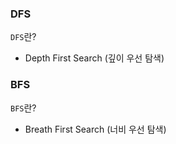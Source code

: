 
### DFS
`DFS`란?
-  Depth First Search (깊이 우선 탐색)

### BFS
`BFS`란? 
-  Breath First Search (너비 우선 탐색)